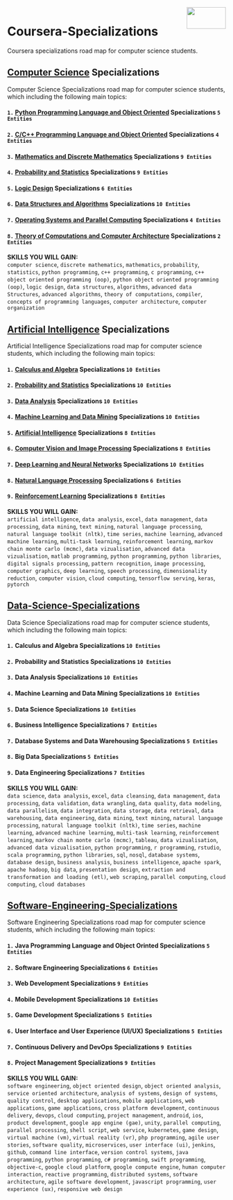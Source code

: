 <img align="right" width="90" height="50" src="https://github.com/cs-MohamedAyman/Coursera-Specializations/blob/master/organizations-logos/coursera.jpg">

# Coursera-Specializations
Coursera specializations road map for computer science students.

## [Computer Science](https://github.com/cs-MohamedAyman/Coursera-Specializations/blob/master/Computer-Science-Specializations/README.md) Specializations
Computer Science Specializations road map for computer science students, which including the following main topics:

#### `1.` [Python Programming Language and Object Oriented](https://github.com/cs-MohamedAyman/Coursera-Specializations/blob/master/Computer-Science-Specializations/README.md) Specializations `5 Entities`
#### `2.` [C/C++ Programming Language and Object Oriented](https://github.com/cs-MohamedAyman/Coursera-Specializations/blob/master/Computer-Science-Specializations/README.md) Specializations `4 Entities`
#### `3.` [Mathematics and Discrete Mathematics](https://github.com/cs-MohamedAyman/Coursera-Specializations/blob/master/Computer-Science-Specializations/README.md) Specializations `9 Entities`
#### `4.` [Probability and Statistics](https://github.com/cs-MohamedAyman/Coursera-Specializations/blob/master/Computer-Science-Specializations/README.md) Specializations `9 Entities`
#### `5.` [Logic Design](https://github.com/cs-MohamedAyman/Coursera-Specializations/blob/master/Computer-Science-Specializations/README.md) Specializations `6 Entities`
#### `6.` [Data Structures and Algorithms](https://github.com/cs-MohamedAyman/Coursera-Specializations/blob/master/Computer-Science-Specializations/README.md) Specializations `10 Entities`
#### `7.` [Operating Systems and Parallel Computing](https://github.com/cs-MohamedAyman/Coursera-Specializations/blob/master/Computer-Science-Specializations/README.md) Specializations `4 Entities`
#### `8.` [Theory of Computations and Computer Architecture](https://github.com/cs-MohamedAyman/Coursera-Specializations/blob/master/Computer-Science-Specializations/README.md) Specializations `2 Entities`

**SKILLS YOU WILL GAIN:**<br>
`computer science`, `discrete mathematics`, `mathematics`, `probability`, `statistics`, `python programming`, `c++ programming`, `c programming`, `c++ object oriented programming (oop)`, `python object oriented programming (oop)`, `logic design`, `data structures`, `algorithms`, `advanced data Structures`, `advanced algorithms`, `theory of computations`, `compiler`, `concepts of programming languages`, `computer architecture`, `computer organization`

## [Artificial Intelligence](https://github.com/cs-MohamedAyman/Coursera-Specializations/tree/master/Artificial-Intelligence-Specializations/README.md) Specializations
Artificial Intelligence Specializations road map for computer science students, which including the following main topics:

#### `1.` [Calculus and Algebra](https://github.com/cs-MohamedAyman/Coursera-Specializations/tree/master/Artificial-Intelligence-Specializations/README.md) Specializations `10 Entities`
#### `2.` [Probability and Statistics](https://github.com/cs-MohamedAyman/Coursera-Specializations/tree/master/Artificial-Intelligence-Specializations/README.md) Specializations `10 Entities`
#### `3.` [Data Analysis](https://github.com/cs-MohamedAyman/Coursera-Specializations/tree/master/Artificial-Intelligence-Specializations/README.md) Specializations `10 Entities`
#### `4.` [Machine Learning and Data Mining](https://github.com/cs-MohamedAyman/Coursera-Specializations/tree/master/Artificial-Intelligence-Specializations/README.md) Specializations `10 Entities`
#### `5.` [Artificial Intelligence](https://github.com/cs-MohamedAyman/Coursera-Specializations/tree/master/Artificial-Intelligence-Specializations/README.md) Specializations `8 Entities`
#### `6.` [Computer Vision and Image Processing](https://github.com/cs-MohamedAyman/Coursera-Specializations/tree/master/Artificial-Intelligence-Specializations/README.md) Specializations `8 Entities`
#### `7.` [Deep Learning and Neural Networks](https://github.com/cs-MohamedAyman/Coursera-Specializations/tree/master/Artificial-Intelligence-Specializations/README.md) Specializations `10 Entities`
#### `8.` [Natural Language Processing](https://github.com/cs-MohamedAyman/Coursera-Specializations/tree/master/Artificial-Intelligence-Specializations/README.md) Specializations `6 Entities`
#### `9.` [Reinforcement Learning](https://github.com/cs-MohamedAyman/Coursera-Specializations/tree/master/Artificial-Intelligence-Specializations/README.md) Specializations `8 Entities`

**SKILLS YOU WILL GAIN:**<br>
`artificial intelligence`, `data analysis`, `excel`, `data management`, `data processing`, `data mining`, `text mining`, `natural language processing`, `natural language toolkit (nltk)`, `time series`, `machine learning`, `advanced machine learning`, `multi-task learning`, `reinforcement learning`, `markov chain monte carlo (mcmc)`, `data vizualisation`, `advanced data vizualisation`, `matlab programming`, `python programming`, `python libraries`, `digital signals processing`, `pattern recognition`, `image processing`, `computer graphics`, `deep learning`, `speech processing`, `dimensionality reduction`, `computer vision`, `cloud computing`, `tensorflow serving`, `keras`, `pytorch`

## [Data-Science-Specializations](https://github.com/cs-MohamedAyman/Coursera-Specializations/tree/master/Data-Science-Specializations/README.md)
Data Science Specializations road map for computer science students, which including the following main topics:

#### `1.` Calculus and Algebra Specializations `10 Entities`
#### `2.` Probability and Statistics Specializations `10 Entities`
#### `3.` Data Analysis Specializations `10 Entities`
#### `4.` Machine Learning and Data Mining Specializations `10 Entities`
#### `5.` Data Science Specializations `10 Entities`
#### `6.` Business Intelligence Specializations `7 Entities`
#### `7.` Database Systems and Data Warehousing Specializations `5 Entities`
#### `8.` Big Data Specializations `5 Entities`
#### `9.` Data Engineering Specializations `7 Entities`

**SKILLS YOU WILL GAIN:**<br>
`data science`, `data analysis`, `excel`, `data cleansing`, `data management`, `data processing`, `data validation`, `data wrangling`, `data quality`, `data modeling`, `data parallelism`, `data integration`, `data storage`, `data retrieval`, `data warehousing`, `data engineering`, `data mining`, `text mining`, `natural language processing`, `natural language toolkit (nltk)`, `time series`, `machine learning`, `advanced machine learning`, `multi-task learning`, `reinforcement learning`, `markov chain monte carlo (mcmc)`, `tableau`, `data vizualisation`, `advanced data vizualisation`, `python programming`, `r programming`, `rstudio`, `scala programming`, `python libraries`, `sql`, `nosql`, `database systems`, `database design`, `business analysis`, `business intelligence`, `apache spark`, `apache hadoop`, `big data`, `presentation design`, `extraction and transformation and loading (etl)`, `web scraping`, `parallel computing`, `cloud computing`, `cloud databases`

## [Software-Engineering-Specializations](https://github.com/cs-MohamedAyman/Coursera-Specializations/tree/master/Software-Engineering-Specializations/README.md)
Software Engineering Specializations road map for computer science students, which including the following main topics:

#### `1.` Java Programming Language and Object Orinted Specializations `5 Entities`
#### `2.` Software Engineering Specializations `6 Entities`
#### `3.` Web Development Specializations `9 Entities`
#### `4.` Mobile Development Specializations `10 Entities`
#### `5.` Game Development Specializations `5 Entities`
#### `6.` User Interface and User Experience (UI/UX) Specializations `5 Entities`
#### `7.` Continuous Delivery and DevOps Specializations `9 Entities`
#### `8.` Project Management Specializations `9 Entities`

**SKILLS YOU WILL GAIN:**<br>
`software engineering`, `object oriented design`, `object oriented analysis`, `service oriented architecture`, `analysis of systems`, `design of systems`, `quality control`, `desktop applications`, `mobile applications`, `web applications`, `game applications`, `cross platform development`, `continuous delivery`, `devops`, `cloud computing`, `project management`, `android`, `ios`, `product development`, `google app engine (gae)`, `unity`, `parallel computing`, `parallel processing`, `shell script`, `web service`, `kubernetes`, `game design`, `virtual machine (vm)`, `virtual reality (vr)`, `php programming`, `agile user stories`, `software quality`, `microservices`, `user interface (ui)`, `jenkins`, `github`, `command line interface`, `version control systems`, `java programming`, `python programming`, `c# programming`, `swift programming`, `objective-c`, `google cloud platform`, `google compute engine`, `human computer interaction`, `reactive programming`, `distributed systems`, `software architecture`, `agile software development`, `javascript programming`, `user experience (ux)`, `responsive web design`
